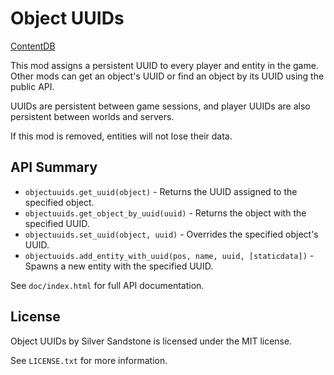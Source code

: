 Object UUIDs
============

[ContentDB](https://content.minetest.net/packages/SilverSandstone/objectuuids/)

This mod assigns a persistent UUID to every player and entity in the game.
Other mods can get an object's UUID or find an object by its UUID using the public API.

UUIDs are persistent between game sessions, and player UUIDs are also
persistent between worlds and servers.

If this mod is removed, entities will not lose their data.


API Summary
-----------

- `objectuuids.get_uuid(object)`                                    - Returns the UUID assigned to the specified object.
- `objectuuids.get_object_by_uuid(uuid)`                            - Returns the object with the specified UUID.
- `objectuuids.set_uuid(object, uuid)`                              - Overrides the specified object's UUID.
- `objectuuids.add_entity_with_uuid(pos, name, uuid, [staticdata])` - Spawns a new entity with the specified UUID.

See `doc/index.html` for full API documentation.


License
-------

Object UUIDs by Silver Sandstone is licensed under the MIT license.

See `LICENSE.txt` for more information.

